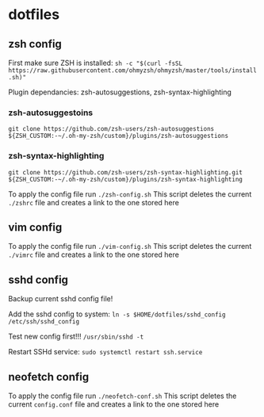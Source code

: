 # dotfiles

## zsh config

First make sure ZSH is installed: `sh -c "$(curl -fsSL https://raw.githubusercontent.com/ohmyzsh/ohmyzsh/master/tools/install.sh)"`

Plugin dependancies: zsh-autosuggestions, zsh-syntax-highlighting

### zsh-autosuggestoins
`git clone https://github.com/zsh-users/zsh-autosuggestions ${ZSH_CUSTOM:-~/.oh-my-zsh/custom}/plugins/zsh-autosuggestions`

### zsh-syntax-highlighting
`git clone https://github.com/zsh-users/zsh-syntax-highlighting.git ${ZSH_CUSTOM:-~/.oh-my-zsh/custom}/plugins/zsh-syntax-highlighting`


To apply the config file run `./zsh-config.sh`
This script deletes the current `./zshrc` file and creates a link to the one stored here



## vim config

To apply the config file run `./vim-config.sh`
This script deletes the current `./vimrc` file and creates a link to the one stored here


## sshd config

Backup current sshd config file!

Add the sshd config to system: `ln -s $HOME/dotfiles/sshd_config /etc/ssh/sshd_config`

Test new config first!!! `/usr/sbin/sshd -t`

Restart SSHd service: `sudo systemctl restart ssh.service`



## neofetch config

To apply the config file run `./neofetch-conf.sh`
This script deletes the current `config.conf` file and creates a link to the one stored here
